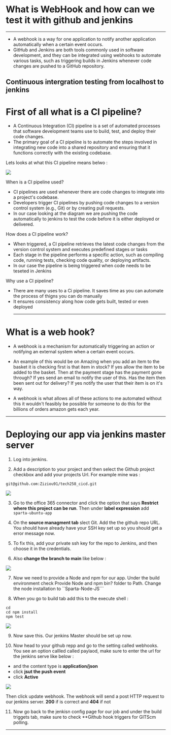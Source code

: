 # What is WebHook and how can we test it with github and jenkins 
*****************************

* A webhook is a way for one application to notify another application automatically when a certain event occurs.
* GitHub and Jenkins are both tools commonly used in software development, and they can be integrated using webhooks to automate various tasks,    such as triggering builds in Jenkins whenever code changes are pushed to a GitHub repository.


## Continuous intergration testing from localhost to jenkins 
 
 # First of all what is a CI pipeline?

 * A Continuous Integration (CI) pipeline is a set of automated processes that software development teams use to build, test, and deploy their code changes. 
 * The primary goal of a CI pipeline is to automate the steps involved in integrating new code into a shared repository and ensuring that it functions correctly with the existing codebase.

  Lets looks at what this CI pipeline means belwo : 
 

![](/images/CICD.png)

When is a CI pipeline used?
* CI pipelines are used whenever there are code changes to integrate into a project's codebase.
* Developers trigger CI pipelines by pushing code changes to a version control system (e.g., Git) or by creating pull requests.
* In our case looking at the diagram we are pushing the code automatically to jenkins to test the code before it is either deployed or delivered.

How does a CI pipeline work?
* When triggered, a CI pipeline retrieves the latest code changes from the version control system and executes predefined stages or tasks
* Each stage in the pipeline performs a specific action, such as compiling code, running tests, checking code quality, or deploying artifacts.
* In our case the pipeline is being triggered when code needs to be teseted in Jenkins 
  
Why use a CI pipeline?
* There are many uses to a Ci pipeline. It saves time as you can automate the process of thigns you can do manually 
* It ensures consistency along how code gets built, tested or even deployed 
  ********************************



# What is a web hook?

* A webhook is a mechanism for automatically triggering an action or notifying an external system when a certain event occurs.

* An example of this would be on Amazing when you add an item to the basket it is checking first is that item in stock? If yes allow the item to be added to the basket. Then at the payment stage has the payment gone through? If yes send an email to notify the user of this. Has the item then been sent out for delivery? If yes notify the user that their item is on it's way.

* A webhook is what allows all of these actions to me automated without this it wouldn't feasibly be possible for someone to do this for the billions of orders amazon gets each year.

***********************************

# Deploying our app via jenkins master server 

1. Log into jenkins. 

2. Add a description to your project and then select the Github project checkbox and add your projects Url.
   For example mine was : 
```
git@github.com:Ziziou91/tech258_cicd.git
```

![](/images/sc.jpg)

3. Go to the office 365 connector and click the option that says **Restrict where this project can be run**. Then under **label expression** add ```sparta-ubuntu-app```


4. On the **source managment tab** slect Git. Add the the github repo URL. You should have already have your SSH key set up so you should get a error message now. 

5. To fix this, add your private ssh key for the repo to Jenkins, and then choose it in the credentials. 

6. Also **change the branch to main** like below : 

![](/images/sc2.jpg)


7. Now we need to provide a Node and npm for our app. Under the build environment check Provide Node and npm bin? folder to Path.
  Change the node installation to ``Sparta-Node-JS```

8. When you go to build tab add this to the execute shell : 


```
cd
cd npm install
npm test 
```

![](/images/done.jpg)


9. Now save this. Our jenkins Master should be set up now.

10. Now head to your github repp and go to the setting called webhooks. You see an option callled called paylaod, make sure to enter the url for the jenkins serve like below : 

 * and the content type is **application/json**
 * click **jsut the push event**
 * click **Active**


![](/images/3.jpeg)

Then click update webhook. The webhook will send a post HTTP request to our jenkins server. **200** if is correct and **404** if not

11. Now go back to the jenkisn config page for our job and under the build triggets tab, make sure to check **Github hook triggers for GITScm polling. 

***************************************************
